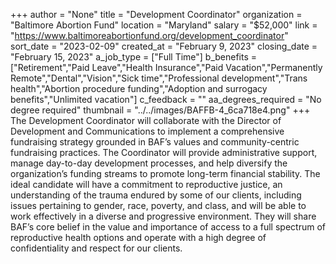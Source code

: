 +++
author = "None"
title = "Development Coordinator"
organization = "Baltimore Abortion Fund"
location = "Maryland"
salary = "$52,000"
link = "https://www.baltimoreabortionfund.org/development_coordinator"
sort_date = "2023-02-09"
created_at = "February 9, 2023"
closing_date = "February 15, 2023"
a_job_type = ["Full Time"]
b_benefits = ["Retirement","Paid Leave","Health Insurance","Paid Vacation","Permanently Remote","Dental","Vision","Sick time","Professional development","Trans health","Abortion procedure funding","Adoption and surrogacy benefits","Unlimited vacation"]
c_feedback = ""
aa_degrees_required = "No degree required"
thumbnail = "../../images/BAFFB-4_6ca718e4.png"
+++
The Development Coordinator will collaborate with the Director of Development and Communications to implement a comprehensive fundraising strategy grounded in BAF’s values and community-centric fundraising practices. The Coordinator will provide administrative support, manage day-to-day development processes, and help diversify the organization’s funding streams to promote long-term financial stability. The ideal candidate will have a commitment to reproductive justice, an understanding of the trauma endured by some of our clients, including issues pertaining to gender, race, poverty, and class, and will be able to work effectively in a diverse and progressive environment. They will share BAF’s core belief in the value and importance of access to a full spectrum of reproductive health options and operate with a high degree of confidentiality and respect for our clients.